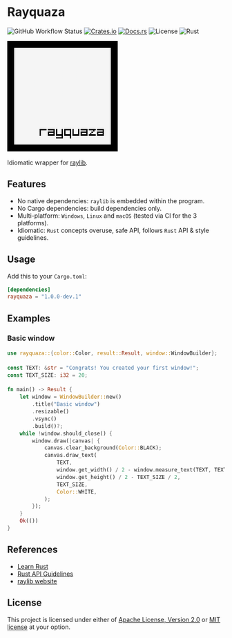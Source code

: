 # Rayquaza

![GitHub Workflow Status](https://img.shields.io/github/workflow/status/mmalecot/rayquaza/CI)
[![Crates.io](https://img.shields.io/crates/v/rayquaza)](https://crates.io/crates/rayquaza)
[![Docs.rs](https://docs.rs/rayquaza/badge.svg)](https://docs.rs/rayquaza)
![License](https://img.shields.io/badge/license-MIT%2FApache--2.0-blue.svg)
![Rust](https://img.shields.io/badge/rust-1.43+-blueviolet.svg?logo=rust)

![Logo](logo/256x256.png)

Idiomatic wrapper for [raylib](https://www.raylib.com/).

## Features
- No native dependencies: `raylib` is embedded within the program.
- No Cargo dependencies: build dependencies only.
- Multi-platform: `Windows`, `Linux` and `macOS` (tested via CI for the 3 platforms).
- Idiomatic: `Rust` concepts overuse, safe API, follows `Rust` API & style guidelines.

## Usage

Add this to your `Cargo.toml`:

```toml
[dependencies]
rayquaza = "1.0.0-dev.1"
```

## Examples

### Basic window

```rust
use rayquaza::{color::Color, result::Result, window::WindowBuilder};

const TEXT: &str = "Congrats! You created your first window!";
const TEXT_SIZE: i32 = 20;

fn main() -> Result {
    let window = WindowBuilder::new()
        .title("Basic window")
        .resizable()
        .vsync()
        .build()?;
    while !window.should_close() {
        window.draw(|canvas| {
            canvas.clear_background(Color::BLACK);
            canvas.draw_text(
                TEXT,
                window.get_width() / 2 - window.measure_text(TEXT, TEXT_SIZE) / 2,
                window.get_height() / 2 - TEXT_SIZE / 2,
                TEXT_SIZE,
                Color::WHITE,
            );
        });
    }
    Ok(())
}
```

## References

* [Learn Rust](https://www.rust-lang.org/learn)
* [Rust API Guidelines](https://rust-lang.github.io/api-guidelines/)
* [raylib website](https://www.raylib.com/)

## License

This project is licensed under either of [Apache License, Version 2.0](LICENSE-APACHE) or [MIT license](LICENSE-MIT) at your option.
